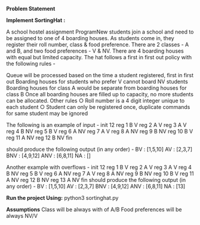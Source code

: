 **Problem Statement**

**Implement SortingHat :**

A school hostel assignment ProgramNew students join a school and need to be assigned to one of 4 boarding houses. As students come in,
they register their roll number, class & food preference. There are 2 classes - A and B, and two food
preferences - V & NV. There are 4 boarding houses with equal but limited capacity. The hat follows a
first in first out policy with the following rules -

Queue will be processed based on the time a student registered, first in first out
Boarding houses for students who prefer V cannot board NV students
Boarding houses for class A would be separate from boarding houses for class B
Once all boarding houses are filled up to capacity, no more students can be allocated.
Other rules
○ Roll number is a 4 digit integer unique to each student
○ Student can only be registered once, duplicate commands for same student may be
ignored


The following is an example of input -
init 12
reg 1 B V
reg 2 A V
reg 3 A V
reg 4 B NV
reg 5 B V
reg 6 A NV
reg 7 A V
reg 8 A NV
reg 9 B NV
reg 10 B V
reg 11 A NV
reg 12 B NV
fin

should produce the following output (in any order) -
BV : [1,5,10]
AV : [2,3,7]
BNV : [4,9,12]
ANV : [6,8,11]
NA : []

Another example with overflows -
init 12
reg 1 B V
reg 2 A V
reg 3 A V
reg 4 B NV
reg 5 B V
reg 6 A NV
reg 7 A V
reg 8 A NV
reg 9 B NV
reg 10 B V
reg 11 A NV
reg 12 B NV
reg 13 A NV
fin
should produce the following output (in any order) -
BV : [1,5,10]
AV : [2,3,7]
BNV : [4,9,12]
ANV : [6,8,11]
NA : [13]

**Run the project Using:**
python3 sortinghat.py

**Assumptions**
Class will be always with of A/B
Food preferences will be always NV/V

